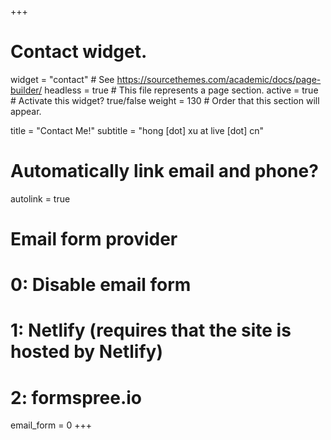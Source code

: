 +++
# Contact widget.
widget = "contact"  # See https://sourcethemes.com/academic/docs/page-builder/
headless = true  # This file represents a page section.
active = true  # Activate this widget? true/false
weight = 130  # Order that this section will appear.

title = "Contact Me!"
subtitle = "hong [dot] xu at live [dot] cn"

# Automatically link email and phone?
autolink = true

# Email form provider
#   0: Disable email form
#   1: Netlify (requires that the site is hosted by Netlify)
#   2: formspree.io
email_form = 0
+++



<div class="cleanslate w24tz-current-time w24tz-middle" style="display: inline-block !important; visibility: hidden !important; min-width:290px !important; min-height:145px !important;"><p><a href="//24timezones.com/world_directory/time_in_new_york.php" style="text-decoration: none" class="clock24" id="tz24-1578619353-c1179-eyJob3VydHlwZSI6IjEyIiwic2hvd2RhdGUiOiIxIiwic2hvd3NlY29uZHMiOiIxIiwiY29udGFpbmVyX2lkIjoiY2xvY2tfYmxvY2tfY2I1ZTE3ZDFkOTU4OGZhIiwidHlwZSI6ImRiIiwibGFuZyI6ImVuIn0=" title="New York actual time" target="_blank" rel="nofollow">New York</a></p><div id="clock_block_cb5e17d1d9588fa"></div></div>
<script type="text/javascript" src="//w.24timezones.com/l.js" async></script>

<div class="cleanslate w24tz-current-time w24tz-middle" style="display: inline-block !important; visibility: hidden !important; min-width:290px !important; min-height:145px !important;"><p><a href="//24timezones.com/Londres/heure" style="text-decoration: none" class="clock24" id="tz24-1578620258-c1136-eyJob3VydHlwZSI6MTIsInNob3dkYXRlIjoiMSIsInNob3dzZWNvbmRzIjoiMSIsImNvbnRhaW5lcl9pZCI6ImNsb2NrX2Jsb2NrX2NiNWUxN2Q1NjJkMmI1YSIsInR5cGUiOiJkYiIsImxhbmciOiJmciJ9" title="Londres Heure locale" target="_blank" rel="nofollow">London</a></p><div id="clock_block_cb5e17d562d2b5a"></div></div>
<script type="text/javascript" src="//w.24timezones.com/l.js" async></script>

<div class="cleanslate w24tz-current-time w24tz-middle" style="display: inline-block !important; visibility: hidden !important; min-width:290px !important; min-height:145px !important;"><p><a href="//24timezones.com/Zurich/zeit" style="text-decoration: none" class="clock24" id="tz24-1578619241-c1268-eyJob3VydHlwZSI6IjEyIiwic2hvd2RhdGUiOiIxIiwic2hvd3NlY29uZHMiOiIxIiwiY29udGFpbmVyX2lkIjoiY2xvY2tfYmxvY2tfY2I1ZTE3ZDE2OWE5YWU1IiwidHlwZSI6ImRiIiwibGFuZyI6ImRlIn0=" title="Zürich Uhrzeit" target="_blank" rel="nofollow">Zürich</a></p><div id="clock_block_cb5e17d169a9ae5"></div></div>
<script type="text/javascript" src="//w.24timezones.com/l.js" async></script>

<div class="cleanslate w24tz-current-time w24tz-middle" style="display: inline-block !important; visibility: hidden !important; min-width:290px !important; min-height:145px !important;"><p><a href="//24timezones.com/zh_shi/beijing_shi_zhong.php" style="text-decoration: none" class="clock24" id="tz24-1578619433-c133-eyJob3VydHlwZSI6IjEyIiwic2hvd2RhdGUiOiIxIiwic2hvd3NlY29uZHMiOiIxIiwiY29udGFpbmVyX2lkIjoiY2xvY2tfYmxvY2tfY2I1ZTE3ZDIyOWE3ZmUyIiwidHlwZSI6ImRiIiwibGFuZyI6InpoIn0=" title="時間 北京" target="_blank" rel="nofollow">北京</a></p><div id="clock_block_cb5e17d229a7fe2"></div></div>
<script type="text/javascript" src="//w.24timezones.com/l.js" async></script>
